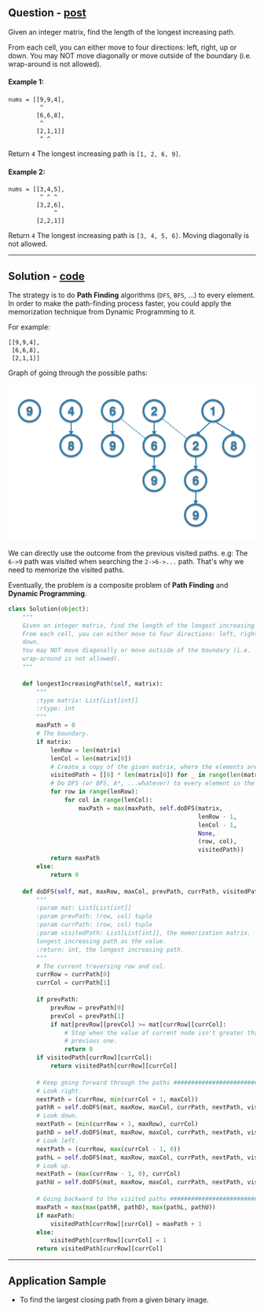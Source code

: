 Question - [post](https://leetcode.com/problems/longest-increasing-path-in-a-matrix/)
--------

Given an integer matrix, find the length of the longest increasing path.

From each cell, you can either move to four directions: left, right, up or down. You may NOT move diagonally or move outside of the boundary (i.e. wrap-around is not allowed).

#### Example 1:

```
nums = [[9,9,4],
         ^
        [6,6,8],
         ^
        [2,1,1]]
         ^ ^
```

Return `4`
The longest increasing path is `[1, 2, 6, 9]`.

#### Example 2:

```
nums = [[3,4,5],
         ^ ^ ^
        [3,2,6],
             ^
        [2,2,1]]
```

Return `4`
The longest increasing path is `[3, 4, 5, 6]`. Moving diagonally is not allowed.

---

Solution - [code](answer.py)
--------

The strategy is to do **Path Finding** algorithms (`DFS`, `BFS`, ...)
to every element. In order to make the path-finding process faster, you could apply the memorization technique from Dynamic Programming to it.

For example:

```
[[9,9,4],
 [6,6,8],
 [2,1,1]]
```

Graph of going through the possible paths:

![path finding](sample-01.png)

We can directly use the outcome from the previous visited paths. e.g: The `6->9` path was visited when searching the `2->6->...` path. That's why we need to memorize the visited paths.

Eventually, the problem is a composite problem of **Path Finding** and **Dynamic Programming**.

```python
class Solution(object):
    """
    Given an integer matrix, find the length of the longest increasing path.
    From each cell, you can either move to four directions: left, right, up or
    down.
    You may NOT move diagonally or move outside of the boundary (i.e.
    wrap-around is not allowed).
    """

    def longestIncreasingPath(self, matrix):
        """
        :type matrix: List[List[int]]
        :rtype: int
        """
        maxPath = 0
        # The boundary.
        if matrix:
            lenRow = len(matrix)
            lenCol = len(matrix[0])
            # Create a copy of the given matrix, where the elements are -1.
            visitedPath = [[0] * len(matrix[0]) for _ in range(len(matrix))]
            # Do DFS (or BFS, A*, ...whatever) to every element in the matrix.
            for row in range(lenRow):
                for col in range(lenCol):
                    maxPath = max(maxPath, self.doDFS(matrix,
                                                      lenRow - 1,
                                                      lenCol - 1,
                                                      None,
                                                      (row, col),
                                                      visitedPath))
            return maxPath
        else:
            return 0

    def doDFS(self, mat, maxRow, maxCol, prevPath, currPath, visitedPath):
        """
        :param mat: List[List[int]]
        :param prevPath: (row, col) tuple
        :param currPath: (row, col) tuple
        :param visitedPath: List[List[int]], the memorization matrix.
        longest increasing path as the value.
        :return: int, the longest increasing path.
        """
        # The current traversing row and col.
        currRow = currPath[0]
        currCol = currPath[1]

        if prevPath:
            prevRow = prevPath[0]
            prevCol = prevPath[1]
            if mat[prevRow][prevCol] >= mat[currRow][currCol]:
                # Stop when the value of current node isn't greater than the
                # previous one.
                return 0
        if visitedPath[currRow][currCol]:
            return visitedPath[currRow][currCol]

        # Keep going forward through the paths #################################
        # Look right.
        nextPath = (currRow, min(currCol + 1, maxCol))
        pathR = self.doDFS(mat, maxRow, maxCol, currPath, nextPath, visitedPath)
        # Look down.
        nextPath = (min(currRow + 1, maxRow), currCol)
        pathD = self.doDFS(mat, maxRow, maxCol, currPath, nextPath, visitedPath)
        # Look left.
        nextPath = (currRow, max(currCol - 1, 0))
        pathL = self.doDFS(mat, maxRow, maxCol, currPath, nextPath, visitedPath)
        # Look up.
        nextPath = (max(currRow - 1, 0), currCol)
        pathU = self.doDFS(mat, maxRow, maxCol, currPath, nextPath, visitedPath)

        # Going backward to the visited paths ##################################
        maxPath = max(max(pathR, pathD), max(pathL, pathU))
        if maxPath:
            visitedPath[currRow][currCol] = maxPath + 1
        else:
            visitedPath[currRow][currCol] = 1
        return visitedPath[currRow][currCol]
```

---

Application Sample
------------------
* To find the largest closing path from a given binary image.
